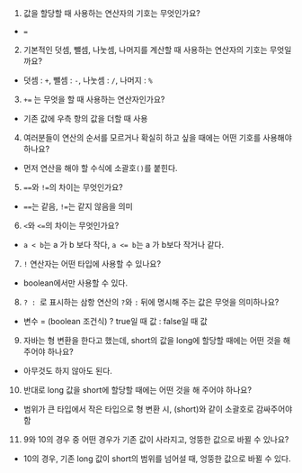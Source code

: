 1. 값을 할당할 때 사용하는 연산자의 기호는 무엇인가요?
- `=`
2. 기본적인 덧셈, 뺄셈, 나눗셈, 나머지를 계산할 때 사용하는 연산자의 기호는 무엇일까요?
- 덧셈 : `+`, 뺄셈 : `-`, 나눗셈 : `/`, 나머지 : `%`
3. `+=` 는 무엇을 할 때 사용하는 연산자인가요?
- 기존 값에 우측 항의 값을 더할 때 사용
4. 여러분들이 연산의 순서를 모르거나 확실히 하고 싶을 때에는 어떤 기호를 사용해야 하나요?
- 먼저 연산을 해야 할 수식에 소괄호`()`를 붙힌다.
5. `==`와 `!=`의 차이는 무엇인가요?
- `==`는 같음, `!=`는 같지 않음을 의미
6. `<`와 `<=`의 차이는 무엇인가요?
- `a < b`는 a 가 b 보다 작다, `a <= b`는 a 가 b보다 작거나 같다.
7. `!` 연산자는 어떤 타입에 사용할 수 있나요?
- boolean에서만 사용할 수 있다.
8. `? : `로 표시하는 삼항 연산의 `?`와 `:` 뒤에 명시해 주는 값은 무엇을 의미하나요?
- 변수 = (boolean 조건식) ? true일 때 값 : false일 때 값
9. 자바는 형 변환을 한다고 했는데, short의 값을 long에 할당할 때에는 어떤 것을 해 주어야 하나요?
- 아무것도 하지 않아도 된다.
10. 반대로 long 값을 short에 할당할 때에는 어떤 것을 해 주어야 하나요?
- 범위가 큰 타입에서 작은 타입으로 형 변환 시, (short)와 같이 소괄호로 감싸주어야 함
11. 9와 10의 경우 중 어떤 경우가 기존 값이 사라지고, 엉뚱한 값으로 바뀔 수 있나요?
- 10의 경우, 기존 long 값이 short의 범위를 넘어설 때, 엉뚱한 값으로 바뀔 수 있다.
